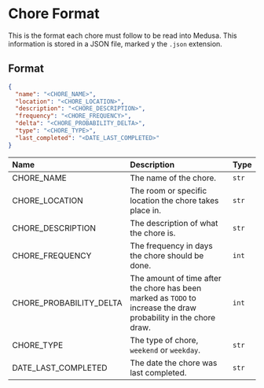 # Chore Format

This is the format each chore must follow to be read into Medusa. This
information is stored in a JSON file, marked y the `.json` extension.

## Format

```json
{
  "name": "<CHORE_NAME>",
  "location": "<CHORE_LOCATION>",
  "description": "<CHORE_DESCRIPTION>",
  "frequency": "<CHORE_FREQUENCY>",
  "delta": "<CHORE_PROBABILITY_DELTA>",
  "type": "<CHORE_TYPE>",
  "last_completed": "<DATE_LAST_COMPLETED>"
}
```

| Name                    | Description                                                                                                      | Type  |
| :---------------------- | :--------------------------------------------------------------------------------------------------------------- | :---- |
| CHORE_NAME              | The name of the chore.                                                                                           | `str` |
| CHORE_LOCATION          | The room or specific location the chore takes place in.                                                          | `str` |
| CHORE_DESCRIPTION       | The description of what the chore is.                                                                            | `str` |
| CHORE_FREQUENCY         | The frequency in days the chore should be done.                                                                  | `int` |
| CHORE_PROBABILITY_DELTA | The amount of time after the chore has been marked as `TODO` to increase the draw probability in the chore draw. | `int` |
| CHORE_TYPE              | The type of chore, `weekend` or `weekday`.                                                                       | `str` |
| DATE_LAST_COMPLETED     | The date the chore was last completed.                                                                           | `str` |
